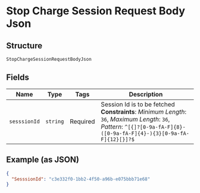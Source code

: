
# Stop Charge Session Request Body Json

## Structure

`StopChargeSessionRequestBodyJson`

## Fields

| Name | Type | Tags | Description |
|  --- | --- | --- | --- |
| `sesssionId` | `string` | Required | Session Id is to be fetched<br>**Constraints**: *Minimum Length*: `36`, *Maximum Length*: `36`, *Pattern*: `^[{]?[0-9a-fA-F]{8}-([0-9a-fA-F]{4}-){3}[0-9a-fA-F]{12}[}]?$` |

## Example (as JSON)

```json
{
  "SesssionId": "c3e332f0-1bb2-4f50-a96b-e075bbb71e68"
}
```

